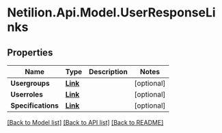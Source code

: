 # Netilion.Api.Model.UserResponseLinks
## Properties

Name | Type | Description | Notes
------------ | ------------- | ------------- | -------------
**Usergroups** | [**Link**](Link.md) |  | [optional] 
**Userroles** | [**Link**](Link.md) |  | [optional] 
**Specifications** | [**Link**](Link.md) |  | [optional] 

[[Back to Model list]](../README.md#documentation-for-models) [[Back to API list]](../README.md#documentation-for-api-endpoints) [[Back to README]](../README.md)

